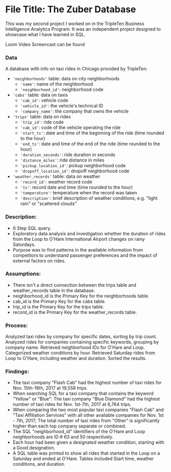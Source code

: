 # File Title: The Zuber Database

This was my second project I worked on in the TripleTen Business Intelligence Analytics Program. It was an independent project designed to showcase what I have learned in SQL.

Loom Video Screencast can be found 

### Data
A database with info on taxi rides in Chicago provided by TripleTen:
- `'neighborhoods'` table: data on city neighborhoods
    - `'name'`: name of the neighborhood
    - `'neighborhood_id'`: neighborhood code
- `'cabs'` table: data on taxis
    - `'cab_id'`: vehicle code
    - `'vehicle_id'`: the vehicle's technical ID
    - `'company_name'`: the company that owns the vehicle
- `'trips'` table: data on rides
    - `'trip_id'`: ride code
    - `'cab_id'`: code of the vehicle operating the ride
    - `'start_ts'`: date and time of the beginning of the ride (time rounded to the hour)
    - `'end_ts'`: date and time of the end of the ride (time rounded to the hour)
    - `'duration_seconds'`: ride duration in seconds
    - `'distance_miles'`: ride distance in miles
    - `'pickup_location_id'`: pickup neighborhood code
    - `'dropoff_location_id'`: dropoff neighborhood code
- `'weather_records'` table: data on weather
    - `'record_id'`: weather record code
    - `'ts'`: record date and time (time rounded to the hour)
    - `'temperature'`: temperature when the record was taken
    - `'description'`: brief description of weather conditions, e.g. "light rain" or "scattered clouds"

### Description:
- 6 Step SQL query.
- Exploratory data analysis and investigation whether the duration of rides from the Loop to O'Hare International Airport changes on rainy Saturdays.
- Purpose was to find patterns in the available information from competitors to understand passenger preferences and the impact of external factors on rides.

### Assumptions:
- There isn't a direct connection between the trips table and weather_records table in the database.
- neighborhood_id is the Primary Key for the neighborhoods table.
- cab_id is the Primary Key for the cabs table.
- trip_id is the Primary Key for the trips table.
- record_id is the Primary Key for the weather_records table.

### Process:
Analyzed taxi rides by company for specific dates, sorting by trip count.
Analyzed rides for companies containing specific keywords, grouping by company name.
Retrieved neighborhood IDs for O'Hare and Loop.
Categorized weather conditions by hour.
Retrieved Saturday rides from Loop to O'Hare, including weather and duration.
Sorted the results.

### Findings:
- The taxi company "Flash Cab" had the highest number of taxi rides for Nov. 15th-16th, 2017 at 19,558 trips.
- When searching SQL for a taxi company that contains the keyword "Yellow" or "Blue": The taxi company "Blue Diamond" had the highest number of taxi rides for Nov. 1st-7th, 2017 at 6,764 trips.
- When comparing the two most popular taxi companies "Flash Cab" and "Taxi Affiliation Services" with all other available companies for Nov. 1st - 7th, 2017; The total number of taxi rides from "Other" is significantly higher than each top company separate or combined.
- The SQL "neighborhood_id" identifiers of the O'Hare and Loop neighborhoods are ID # 63 and 50 respectively.
- Each hour had been given a designated weather condition, starting with a Good designation.
- A SQL table was printed to show all rides that started in the Loop on a Saturday and ended at O'Hare. Tables included Start time, weather conditions, and duration.
